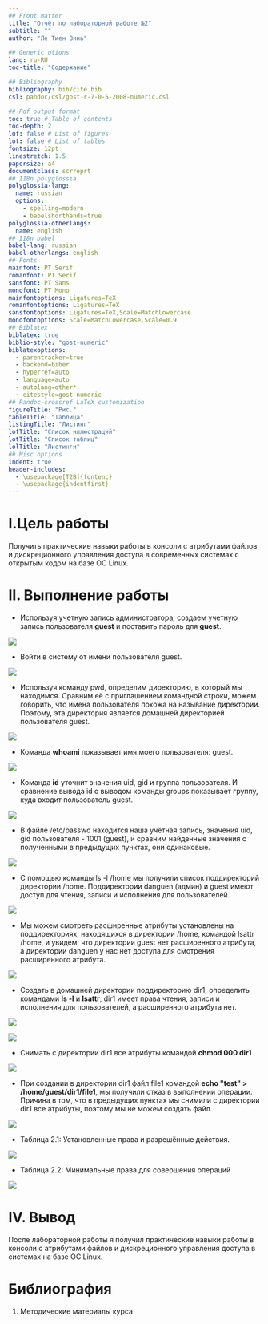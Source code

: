 ```yaml
---
## Front matter
title: "Отчёт по лабораторной работе №2"
subtitle: ""
author: "Ле Тиен Винь"

## Generic otions
lang: ru-RU
toc-title: "Содержание"

## Bibliography
bibliography: bib/cite.bib
csl: pandoc/csl/gost-r-7-0-5-2008-numeric.csl

## Pdf output format
toc: true # Table of contents
toc-depth: 2
lof: false # List of figures
lot: false # List of tables
fontsize: 12pt
linestretch: 1.5
papersize: a4
documentclass: scrreprt
## I18n polyglossia
polyglossia-lang:
  name: russian
  options:
	- spelling=modern
	- babelshorthands=true
polyglossia-otherlangs:
  name: english
## I18n babel
babel-lang: russian
babel-otherlangs: english
## Fonts
mainfont: PT Serif
romanfont: PT Serif
sansfont: PT Sans
monofont: PT Mono
mainfontoptions: Ligatures=TeX
romanfontoptions: Ligatures=TeX
sansfontoptions: Ligatures=TeX,Scale=MatchLowercase
monofontoptions: Scale=MatchLowercase,Scale=0.9
## Biblatex
biblatex: true
biblio-style: "gost-numeric"
biblatexoptions:
  - parentracker=true
  - backend=biber
  - hyperref=auto
  - language=auto
  - autolang=other*
  - citestyle=gost-numeric
## Pandoc-crossref LaTeX customization
figureTitle: "Рис."
tableTitle: "Таблица"
listingTitle: "Листинг"
lofTitle: "Список иллюстраций"
lotTitle: "Список таблиц"
lolTitle: "Листинги"
## Misc options
indent: true
header-includes:
  - \usepackage[T2B]{fontenc}
  - \usepackage{indentfirst}
---
```


# I.Цель работы

Получить практические навыки работы в консоли с атрибутами файлов и дискреционного управления доступа в современных системах с открытым кодом на базе ОС Linux.

# II. Выполнение работы

- Используя учетную запись администратора, создаем учетную запись пользователя **guest** и поставить пароль для **guest**.

![](https://drive.google.com/uc?id=1F60h02NYmph0qRRM_euhCip3XUfISZF6)

- Войти в систему от имени пользователя guest.

![](https://drive.google.com/uc?id=1Zowu-n8Vl1ZR5UiJb43QKrJE5GlWS0Dg)

- Используя команду pwd, определим директорию, в который мы находимся. Сравним её с приглашением командной строки, можем говорить, что имена пользователя похожа на называние директории. Поэтому, эта директория является домашней директорией пользователя guest.

![](https://drive.google.com/uc?id=1m5wwemYPYIw20uoam25JngsxGsToOPj7)

- Команда **whoami** показывает имя моего пользователя: guest.

![](https://drive.google.com/uc?id=1oXQ-FLExZjX3aSEOOY7p5wjlWbyiRNGj)

- Команда **id** уточнит значения uid, gid и группа пользователя. И сравнение вывода id с выводом команды groups показывает группу, куда входит пользователь guest.

![](https://drive.google.com/uc?id=19nV92pBCeOJx1mLC0cW6L-UfSEWxdkh_)

- В файле /etc/passwd находится наша учётная запись, значения uid, gid пользователя - 1001 (guest), и сравним найденные значения с полученными в предыдущих пунктах, они одинаковые.

![](https://drive.google.com/uc?id=1i5rQ7e-kMjWGqTVOVP9Xv0eYmkcDdYWl)

- С помощью команды ls -l /home мы получили список поддиректорий директории /home. Поддиректории danguen (админ) и guest имеют доступ для чтения, записи и исполнения для пользователей.

![](https://drive.google.com/uc?id=17nODk9Wj5ddPbaMp8EuHj0x7soX1kxf4)

- Мы можем смотреть расширенные атрибуты установлены на поддиректориях, находящихся в директории /home, командой lsattr /home, и увидем, что директории guest нет  расширенного атрибута, а директории danguen у нас нет доступа для смотрения расширенного атрибута.

![](https://drive.google.com/uc?id=1icgK258X-24wLlCPoW6qmUE0Uv69Uyq8)

- Создать в домашней директории поддиректорию dir1, определить командами **ls -l** и **lsattr**, dir1 имеет права чтения, записи и исполнения для пользователей, а расширенного атрибута нет.

![](https://drive.google.com/uc?id=1pntdudIchvR0pnK8LLZonJEOYD6jdVOu)

![](https://drive.google.com/uc?id=1RVvgDvqa2-ccX9qnYlwB1bC0r38fJlT5)

- Снимать с директории dir1 все атрибуты командой **chmod 000 dir1**

![](https://drive.google.com/uc?id=1SEws1i6fTQdPgO4tebm591XII0xQ3wwJ)

- При создании в директории dir1 файл file1 командой **echo "test" > /home/guest/dir1/file1**, мы получили отказ в выполнении операции. Причина в том, что в предыдущих пунктах мы снимили с директории dir1 все атрибуты, поэтому мы не можем создать файл.

![](https://drive.google.com/uc?id=1J_HK2iYBWV1PWoHDSKee00RIfMJ-jloJ)

- Таблица 2.1: Установленные права и разрешённые действия.

![](https://drive.google.com/uc?id=1MrtE7kMVOciOVDAin_ouTMclL5sTOPoI)

- Таблица 2.2: Минимальные права для совершения операций

![](https://drive.google.com/uc?id=1Vnjt-9Tdy3_gOMflnzH52NzxzQb1NN_o)

# IV. Вывод

После лабораторной работы я получил практические навыки работы в консоли с атрибутами файлов и дискреционного управления доступа в системах на базе ОС Linux.

# Библиография

1. Методические материалы курса